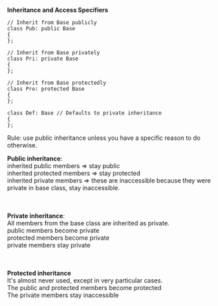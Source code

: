 **Inheritance and Access Specifiers**

```
// Inherit from Base publicly
class Pub: public Base
{
};
 
// Inherit from Base privately
class Pri: private Base
{
};
 
// Inherit from Base protectedly
class Pro: protected Base
{
};
 
class Def: Base // Defaults to private inheritance
{
};
```

Rule: use public inheritance unless you have a specific reason to do otherwise.</br>

**Public inheritance**:</br>
inherited public members => stay public</br>
inherited protected members => stay protected</br>
inherited private members => these are inaccessible because they were private in base class, stay inaccessible.</br>
</br></br>

**Private inheritance**:</br>
All members from the base class are inherited as private.</br>
public members become private</br>
protected members become private</br>
private members stay private</br>
</br></br>

**Protected inheritance**</br>
It's almost never used, except in very particular cases.</br>
The public and protected members become protected</br>
The private members stay inaccessible
